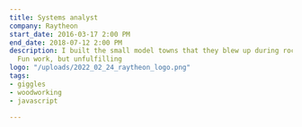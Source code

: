 ```yaml
---
title: Systems analyst
company: Raytheon
start_date: 2016-03-17 2:00 PM
end_date: 2018-07-12 2:00 PM
description: I built the small model towns that they blew up during rocket tests.
  Fun work, but unfulfilling
logo: "/uploads/2022_02_24_raytheon_logo.png"
tags:
- giggles
- woodworking
- javascript

---
```


